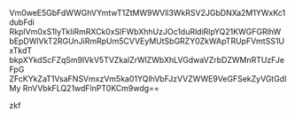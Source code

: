 Vm0weE5GbFdWWGhVYmtwT1ZtMW9WVll3WkRSV2JGbDNXa2M1YWxKc1dubFdi
RkpIVm0xS1IyTkliRmRXCk0xSlFWbXhhUzJOc1duRldiRlpYQ21KWGFGRlhW
bEpDWlVkT2RGUnJiRmRpUm5CVVEyMUtSbGRZY0ZkWApTRUpFVmtSS1UxTkdT
bkpXYkdScFZqSm9lVkV5TVZkalZrWlZWbXhLVGdwaVZrbDZWMnRTUzFJeFpG
ZFcKYkZaT1VsaFNSVmxzVm5ka01YQlhVbFJzVVZWWE9VeGFSekZyVGtGdlMy
RnVVbkFLQ21wdFlnPT0KCm9wdg==

zkf